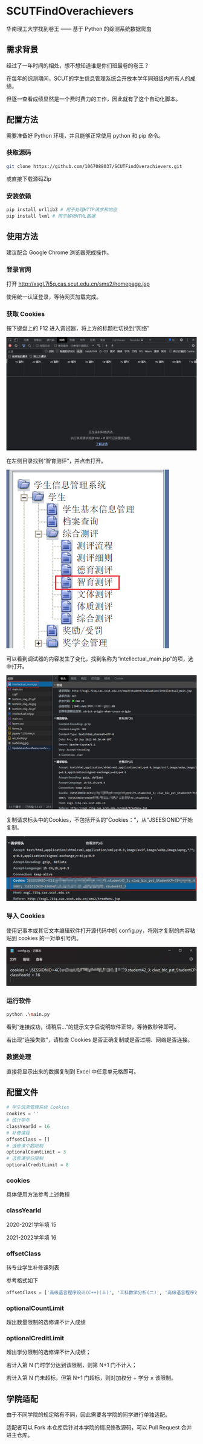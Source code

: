 # SCUTFindOverachievers

华南理工大学找到卷王 —— 基于 Python 的综测系统数据爬虫

## 需求背景

经过了一年时间的相处，想不想知道谁是你们班最卷的卷王？

在每年的综测期间，SCUT的学生信息管理系统会开放本学年同班级内所有人的成绩。

但逐一查看成绩显然是一个费时费力的工作，因此就有了这个自动化脚本。

## 配置方法

需要准备好 Python 环境，并且能够正常使用 python 和 pip 命令。

### 获取源码

```bash
git clone https://github.com/1067088037/SCUTFindOverachievers.git
```

或直接下载源码Zip

### 安装依赖

```bash
pip install urllib3 # 用于处理HTTP请求和响应
pip install lxml # 用于解析HTML数据
```

## 使用方法

建议配合 Google Chrome 浏览器完成操作。

### 登录官网

打开 http://xsgl.7i5q.cas.scut.edu.cn/sms2/homepage.jsp

使用统一认证登录，等待网页加载完成。

### 获取 Cookies

按下键盘上的 F12 进入调试器，将上方的标题栏切换到“网络”

![image-20220909083008901](https://github.com/1067088037/SCUTFindOverachievers/blob/master/assets/image-20220909083008901.png)

在左侧目录找到“智育测评”，并点击打开。

![image-20220909083125947](https://github.com/1067088037/SCUTFindOverachievers/blob/master/assets/image-20220909083125947.png)

可以看到调试器的内容发生了变化，找到名称为“intellectual_main.jsp”的项，选中打开。

![image-20220909083321701](https://github.com/1067088037/SCUTFindOverachievers/blob/master/assets/image-20220909083321701.png)

复制请求标头中的Cookies，不包括开头的“Cookies：”，从“JSEESIONID”开始复制。

![image-20220909083459785](https://github.com/1067088037/SCUTFindOverachievers/blob/master/assets/image-20220909083459785.png)

### 导入 Cookies

使用记事本或其它文本编辑软件打开源代码中的 config.py，将刚才复制的内容粘贴到 cookies 的一对单引号内。

![image-20220909083740362](https://github.com/1067088037/SCUTFindOverachievers/blob/master/assets/image-20220909083740362.png)

### 运行软件

```bash
python .\main.py
```

看到“连接成功，请稍后...”的提示文字后说明软件正常，等待数秒钟即可。

若出现“连接失败”，请检查 Cookies 是否正确复制或是否过期、网络是否连接。

### 数据处理

直接将显示出来的数据复制到 Excel 中任意单元格即可。

## 配置文件

```python
# 学生信息管理系统 Cookies
cookies = ''
# 统计学年
classYearId = 16
# 补修课程
offsetClass = []
# 选修课个数限制
optionalCountLimit = 3
# 选修课学分限制
optionalCreditLimit = 8
```

### cookies

具体使用方法参考上述教程

### classYearId

2020-2021学年填 15

2021-2022学年填 16

### offsetClass

转专业学生补修课列表

参考格式如下

```python
offsetClass = ['高级语言程序设计(C++)(上)', '工科数学分析(二)', '高级语言程序设计(C++)(下)']
```

### optionalCountLimit

超出数量限制的选修课不计入成绩

### optionalCreditLimit

超出学分限制的选修课不计入成绩；

若计入第 N 门时学分达到该限制，则第 N+1 门不计入；

若计入第 N 门未超标，但第 N+1 门超标，则对加权分 ÷ 学分 × 该限制。

## 学院适配

由于不同学院的规定略有不同，因此需要各学院的同学进行单独适配。

适配者可以 Fork 本仓库后针对本学院的情况修改源码，可以 Pull Request 合并进主仓库。